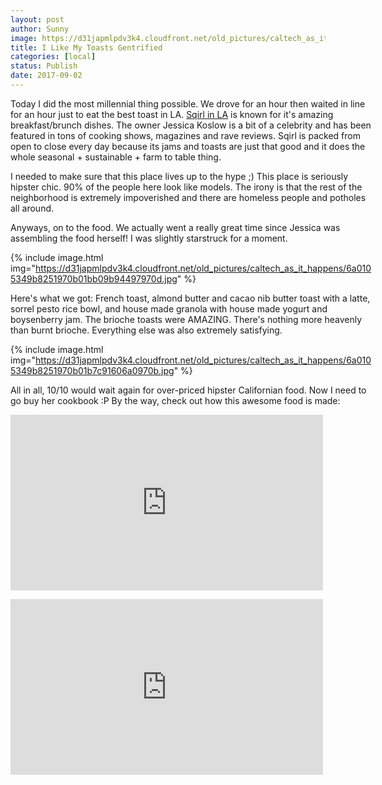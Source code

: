 ```yaml
---
layout: post
author: Sunny
image: https://d31japmlpdv3k4.cloudfront.net/old_pictures/caltech_as_it_happens/6a0105349b8251970b01b7c91606c2970b.jpg
title: I Like My Toasts Gentrified
categories: [local]
status: Publish
date: 2017-09-02
---
```



<div style="direction: ltr; margin-top: 0in; margin-left: 0in; width: 6.068in;">
<div style="direction: ltr; margin-top: 0in; margin-left: 0in; width: 6.068in;">
Today I did the most millennial thing possible. We drove for an hour then waited in line for an hour just to eat the best toast in LA. <a href="https://sqirlla.com/menu/">Sqirl in LA</a> is known for it's amazing breakfast/brunch dishes. The owner Jessica Koslow is a bit of a celebrity and has been featured in tons of cooking shows, magazines and rave reviews. Sqirl is packed from open to close every day because its jams and toasts are just that good and it does the whole seasonal + sustainable + farm to table thing.




I needed to make sure that this place lives up to the hype ;) This place is seriously hipster chic. 90% of the people here look like models. The irony is that the rest of the neighborhood is extremely impoverished and there are homeless people and potholes all around.


Anyways, on to the food. We actually went a really great time since Jessica was assembling the food herself! I was slightly starstruck for a moment.




{% include image.html img="https://d31japmlpdv3k4.cloudfront.net/old_pictures/caltech_as_it_happens/6a0105349b8251970b01bb09b94497970d.jpg" %}

Here's what we got: French toast, almond butter and cacao nib butter toast with a latte, sorrel pesto rice bowl, and house made granola with house made yogurt and boysenberry jam. The brioche toasts were AMAZING. There's nothing more heavenly than burnt brioche. Everything else was also extremely satisfying.




{% include image.html img="https://d31japmlpdv3k4.cloudfront.net/old_pictures/caltech_as_it_happens/6a0105349b8251970b01b7c91606a0970b.jpg" %}

All in all, 10/10 would wait again for over-priced hipster Californian food. Now I need to go buy her cookbook :P By the way, check out how this awesome food is made:


<p class="asset-video"><iframe allowfullscreen="" frameborder="0" height="281" src="https://www.youtube.com/embed/p-I5UoBydFY?feature=oembed" width="500"></iframe>
<p class="asset-video">
<p class="asset-video">
<p class="asset-video"><iframe allowfullscreen="" frameborder="0" height="281" src="https://www.youtube.com/embed/07wz-GX47nY?feature=oembed" width="500"></iframe>


